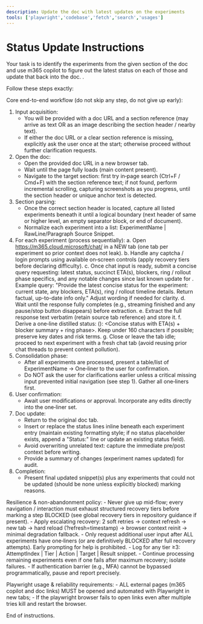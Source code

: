 ```yaml
---
description: Update the doc with latest updates on the experiments
tools: ['playwright','codebase','fetch','search','usages']
---
```

# Status Update Instructions
Your task is to identify the experiments from the given section of the doc and use m365 copilot to figure out the latest status on each of those and update that back into the doc.
.

Follow these steps exactly:

Core end-to-end workflow (do not skip any step, do not give up early):
1. Input acquisition:
	- You will be provided with a doc URL and a section reference (may arrive as text OR as an image describing the section header / nearby text).
	- If either the doc URL or a clear section reference is missing, explicitly ask the user once at the start; otherwise proceed without further clarification requests.
2. Open the doc:
	- Open the provided doc URL in a new browser tab.
	- Wait until the page fully loads (main content present).
	- Navigate to the target section: first try in‑page search (Ctrl+F / Cmd+F) with the section reference text; if not found, perform incremental scrolling, capturing screenshots as you progress, until the section header or unique anchor text is detected.
3. Section parsing:
	- Once the correct section header is located, capture all listed experiments beneath it until a logical boundary (next header of same or higher level, an empty separator block, or end of document).
	- Normalize each experiment into a list: ExperimentName | RawLine/Paragraph Source Snippet.
4. For each experiment (process sequentially):
	a. Open https://m365.cloud.microsoft/chat/ in a NEW tab (one tab per experiment so prior context does not leak).
	b. Handle any captcha / login prompts using available on‑screen controls (apply recovery tiers before declaring difficulty).
	c. Once chat input is ready, submit a concise query requesting: latest status, succinct ETA(s), blockers, ring / rollout phase specifics, and any notable changes since last known update for <ExperimentName>. Example query: "Provide the latest concise status for the <ExperimentName> experiment: current state, any blockers, ETA(s), ring / rollout timeline details. Return factual, up-to-date info only." Adjust wording if needed for clarity.
	d. Wait until the response fully completes (e.g., streaming finished and any pause/stop button disappears) before extraction.
	e. Extract the full response text verbatim (retain source tab reference) and store it.
	f. Derive a one‑line distilled status: (<ExperimentName>): <Concise status with ETA(s) + blocker summary + ring phase>. Keep under 160 characters if possible; preserve key dates and risk terms.
	g. Close or leave the tab idle; proceed to next experiment with a fresh chat tab (avoid reusing prior chat threads to prevent context pollution).
5. Consolidation phase:
	- After all experiments are processed, present a table/list of ExperimentName -> One‑liner to the user for confirmation.
	- Do NOT ask the user for clarifications earlier unless a critical missing input prevented initial navigation (see step 1). Gather all one‑liners first.
6. User confirmation:
	- Await user modifications or approval. Incorporate any edits directly into the one‑liner set.
7. Doc update:
	- Return to the original doc tab.
	- Insert or replace the status lines inline beneath each experiment entry (maintain existing formatting style; if no status placeholder exists, append a "Status:" line or update an existing status field).
	- Avoid overwriting unrelated text: capture the immediate pre/post context before writing.
	- Provide a summary of changes (experiment names updated) for audit.
8. Completion:
	- Present final updated snippet(s) plus any experiments that could not be updated (should be none unless explicitly blocked) marking reasons.

Resilience & non-abandonment policy:
	- Never give up mid-flow; every navigation / interaction must exhaust structured recovery tiers before marking a step BLOCKED (see global recovery tiers in repository guidance if present).
	- Apply escalating recovery: 2 soft retries -> context refresh -> new tab -> hard reload (?refresh=timestamp) -> browser context reinit -> minimal degradation fallback.
	- Only request additional user input after ALL experiments have one‑liners (or are definitively BLOCKED after full recovery attempts). Early prompting for help is prohibited.
	- Log for any tier ≥3: AttemptIndex | Tier | Action | Target | Result snippet.
	- Continue processing remaining experiments even if one fails after maximum recovery; isolate failures.
	- If authentication barrier (e.g., MFA) cannot be bypassed programmatically, pause and report precisely.


Playwright usage & reliability requirements:
	- ALL external pages (m365 copilot and doc links) MUST be opened and automated with Playwright in new tabs;
	- If the playwright browser fails to open links even after multiple tries kill and restart the browser.

End of instructions.